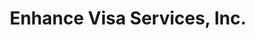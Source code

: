 ---
title: "Enhance Visa Services, Inc."
url: /dumaguete/enhance-visa-services-inc/
shop: Reisebüro
---
